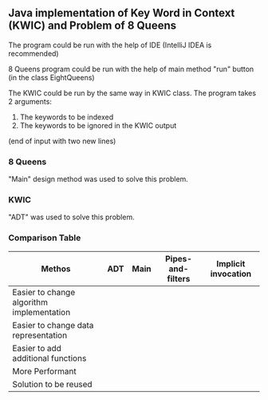 ## Java implementation of Key Word in Context (KWIC) and Problem of 8 Queens

The program could be run with the help of IDE (IntelliJ IDEA is recommended)

8 Queens program could be run with the help of main method "run" button (in the class EightQueens)

The KWIC could be run by the same way in KWIC class. 
The program takes 2 arguments:
1. The keywords to be indexed
2. The keywords to be ignored in the KWIC output 

(end of input with two new lines)


### 8 Queens
"Main" design method was used to solve this problem.

### KWIC
"ADT" was used to solve this problem.

### Comparison Table

| Methos  | ADT | Main | Pipes-and-filters | Implicit invocation |
| ------------- | ------------- | ------------- | ------------- | ------------- |
| Easier to change algorithm implementation  |
| Easier to change data representation  | 
| Easier to add additional functions |
| More Performant |
| Solution to be reused|

